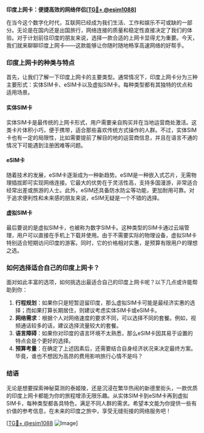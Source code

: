 **印度上网卡：便捷高效的网络伴侣[[TG💪+ @esim1088](https://t.me/s/esim1088)]**

在当今这个数字化时代，互联网已经成为我们生活、工作和娱乐不可或缺的一部分。无论是在国内还是出国旅行，网络连接的质量和稳定性直接决定了我们的体验。对于计划前往印度的朋友来说，选择一款合适的上网卡显得尤为重要。今天，我们就来聊聊印度上网卡——这款能够让你随时随地畅享高速网络的好帮手。

### 印度上网卡的种类与特点

首先，让我们了解一下印度上网卡的主要类型。通常情况下，印度上网卡分为三种主要形式：实体SIM卡、eSIM卡以及虚拟SIM卡。每种类型都有其独特的优点和适用场景。

#### 实体SIM卡
实体SIM卡是最传统的上网卡形式，用户需要亲自购买并在当地运营商处激活。这类卡片体积小巧，便于携带，适合那些喜欢传统方式操作的人群。不过，实体SIM卡也有一定的局限性，比如需要提前了解目的地的运营商信息，并且在语言不通的情况下可能遇到注册困难等问题。

#### eSIM卡
随着技术的发展，eSIM卡逐渐成为一种新趋势。eSIM是一种嵌入式芯片，无需物理插拔即可实现网络连接。它最大的优势在于灵活性高，支持多国漫游，非常适合经常出差或旅游的人士。此外，eSIM还具备防水防尘等功能，更加耐用可靠。对于追求便利性和未来感的朋友来说，eSIM无疑是一个不错的选择。

#### 虚拟SIM卡
最后要说的是虚拟SIM卡，也被称为数字SIM卡。这种类型的SIM卡通过云端管理，用户可以直接在手机上下载并使用。由于不需要实际的物理设备，虚拟SIM卡特别适合短期访问印度的游客。同时，它的价格相对实惠，是预算有限用户的理想之选。

### 如何选择适合自己的印度上网卡？

面对如此丰富的选项，如何挑选出最适合自己的印度上网卡呢？以下几点或许能帮助到你：

1. **行程规划**：如果你只是短暂逗留印度，那么虚拟SIM卡可能是最经济实惠的选择；而如果打算长期居住，则建议考虑实体SIM卡或eSIM卡。
2. **网络需求**：根据个人对网络速度的要求不同，可以选择不同的套餐。例如，视频通话较多的话，建议选择流量较大的套餐。
3. **语言障碍**：如果你对印度的语言环境不太熟悉，那么eSIM卡因其易于设置的特点会是个更好的选择。
4. **预算考量**：在确定了上述因素后，还需要结合自身经济状况来决定最终方案。毕竟，谁也不想因为高昂的费用影响旅行心情不是吗？

### 结语

无论是想要探索神秘莫测的泰姬陵，还是沉浸在繁华热闹的新德里街头，一款优质的印度上网卡都能为你的旅程增添无限乐趣。从实体SIM卡到eSIM卡再到虚拟SIM卡，每种类型都各具特色，满足不同人群的需求。希望本文能为你提供一些有价值的参考信息，在未来的印度之旅中，享受无缝衔接的网络服务吧！

[[TG💪+ @esim1088](https://t.me/s/esim1088) ![Image](https://i.postimg.cc/4NQfJmqS/Snipaste-2025-05-13-00-14-12.png)]
